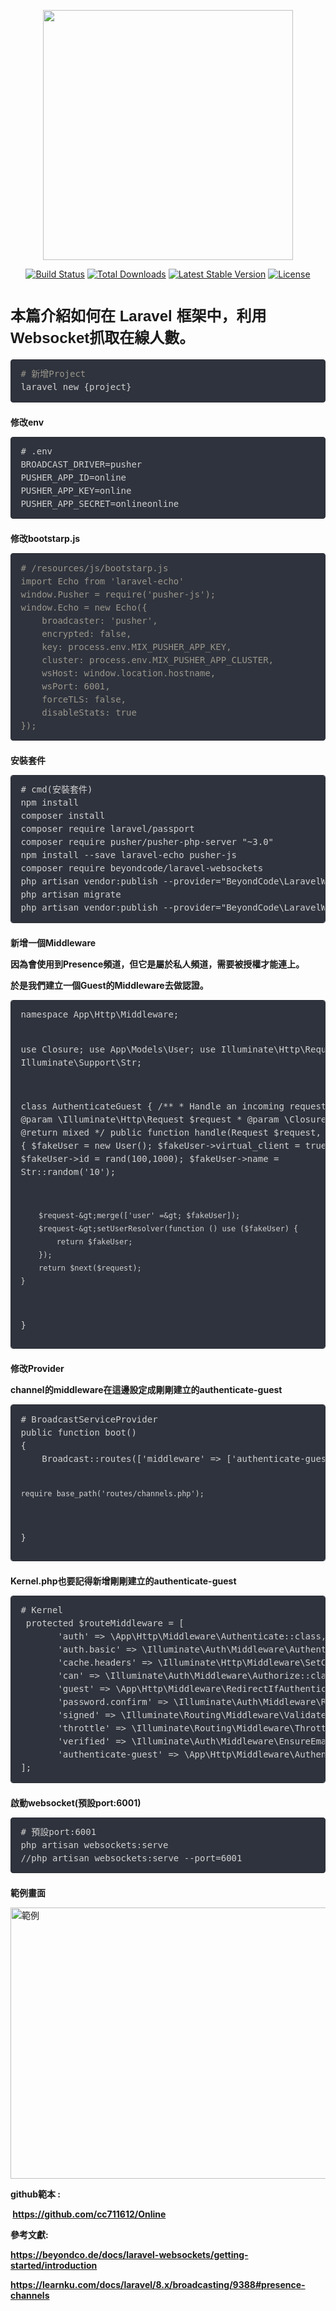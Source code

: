 <p align="center"><a href="https://laravel.com" target="_blank"><img src="https://raw.githubusercontent.com/laravel/art/master/logo-lockup/5%20SVG/2%20CMYK/1%20Full%20Color/laravel-logolockup-cmyk-red.svg" width="400"></a></p>

<p align="center">
<a href="https://travis-ci.org/laravel/framework"><img src="https://travis-ci.org/laravel/framework.svg" alt="Build Status"></a>
<a href="https://packagist.org/packages/laravel/framework"><img src="https://img.shields.io/packagist/dt/laravel/framework" alt="Total Downloads"></a>
<a href="https://packagist.org/packages/laravel/framework"><img src="https://img.shields.io/packagist/v/laravel/framework" alt="Latest Stable Version"></a>
<a href="https://packagist.org/packages/laravel/framework"><img src="https://img.shields.io/packagist/l/laravel/framework" alt="License"></a>
</p>

<h1 class="title"><span style="font-family: 'arial black', sans-serif; font-size: 18pt;"><strong>本篇介紹如何在 Laravel 框架中，利用Websocket抓取在線人數。</strong></span></h1>
<p><span style="font-family: 'arial black', sans-serif; font-size: 18pt;"><strong></strong></span></p>
<pre style="box-sizing: border-box; -webkit-font-smoothing: antialiased; background: #2f333d; font-family: Menlo, Monaco, monospace; line-height: 21px; margin-bottom: 1.5em; overflow: auto; padding: 12.3438px 15.4219px; border: 1px solid #292c33; border-radius: 4px; color: #d2d2d2; font-size: 14px;"><span class="Comment" style="box-sizing: border-box; -webkit-font-smoothing: antialiased; color: #99968b; font-style: italic;"># </span><span class="Comment" style="color: #99968b; font-family: Menlo, Monaco, monospace; font-size: 14px; box-sizing: border-box; -webkit-font-smoothing: antialiased;">新增Project</span><span style="color: #d2d2d2; font-family: Menlo, Monaco, monospace;"><span style="font-size: 14px;"><span style="color: #d2d2d2; font-family: Menlo, Monaco, monospace;"><span style="font-size: 14px;"><span style="color: #d2d2d2; font-family: Menlo, Monaco, monospace;"><span style="font-size: 14px;">
laravel new {project}<br /></span></span></span></span></span></span></pre>
<p><strong>修改env</strong></p>
<pre style="box-sizing: border-box; -webkit-font-smoothing: antialiased; background: #2f333d; font-family: Menlo, Monaco, monospace; line-height: 21px; margin-bottom: 1.5em; overflow: auto; padding: 12.3438px 15.4219px; border: 1px solid #292c33; border-radius: 4px; color: #d2d2d2; font-size: 14px;"><span style="color: #d2d2d2; font-family: Menlo, Monaco, monospace;"><span style="font-size: 14px;"><span style="color: #d2d2d2; font-family: Menlo, Monaco, monospace;"><span style="font-size: 14px;"># .env<br />BROADCAST_DRIVER=pusher
PUSHER_APP_ID=online
PUSHER_APP_KEY=online
PUSHER_APP_SECRET=onlineonline</span></span></span></span></pre>
<p><strong>修改bootstarp.js</strong></p>
<pre style="box-sizing: border-box; -webkit-font-smoothing: antialiased; background: #2f333d; font-family: Menlo, Monaco, monospace; line-height: 21px; margin-bottom: 1.5em; overflow: auto; padding: 12.3438px 15.4219px; border: 1px solid #292c33; border-radius: 4px; color: #d2d2d2; font-size: 14px;"><span style="color: #99968b; font-family: Menlo, Monaco, monospace;"><span style="font-size: 14px;"># /resources/js/bootstarp.js
import Echo from 'laravel-echo'
window.Pusher = require('pusher-js');
window.Echo = new Echo({
    broadcaster: 'pusher',
    encrypted: false,
    key: process.env.MIX_PUSHER_APP_KEY,
    cluster: process.env.MIX_PUSHER_APP_CLUSTER,
    wsHost: window.location.hostname,
    wsPort: 6001,
    forceTLS: false,
    disableStats: true
});</span></span></pre>
<p><strong>安裝套件</strong></p>
<pre style="box-sizing: border-box; -webkit-font-smoothing: antialiased; background: #2f333d; font-family: Menlo, Monaco, monospace; line-height: 21px; margin-bottom: 1.5em; overflow: auto; padding: 12.3438px 15.4219px; border: 1px solid #292c33; border-radius: 4px; color: #d2d2d2; font-size: 14px;"><span style="color: #d2d2d2; font-family: Menlo, Monaco, monospace;"><span style="font-size: 14px;"><span style="color: #d2d2d2; font-family: Menlo, Monaco, monospace;"><span style="font-size: 14px;"><span style="color: #d2d2d2; font-family: Menlo, Monaco, monospace;"><span style="font-size: 14px;"><span style="color: #d2d2d2; font-family: Menlo, Monaco, monospace;"><span style="font-size: 14px;"># cmd(安裝套件)
npm install
composer install
composer require laravel/passport
composer require pusher/pusher-php-server "~3.0"
npm install --save laravel-echo pusher-js <br />composer require beyondcode/laravel-websockets
php artisan vendor:publish --provider="BeyondCode\LaravelWebSockets\WebSocketsServiceProvider" --tag="migrations"
php artisan migrate
php artisan vendor:publish --provider="BeyondCode\LaravelWebSockets\WebSocketsServiceProvider" --tag="config"<br /></span></span></span></span></span></span></span></span></pre>
<p><strong>新增一個Middleware</strong></p>
<p><strong>因為會使用到Presence頻道，但它是屬於私人頻道，需要被授權才能連上。</strong><strong></strong></p>
<p><strong>於是我們建立一個Guest的Middleware去做認證。</strong></p>
<pre style="box-sizing: border-box; -webkit-font-smoothing: antialiased; background: #2f333d; font-family: Menlo, Monaco, monospace; line-height: 21px; margin-bottom: 1.5em; overflow: auto; padding: 12.3438px 15.4219px; border: 1px solid #292c33; border-radius: 4px; color: #d2d2d2; font-size: 14px;"><span style="color: #d2d2d2; font-family: Menlo, Monaco, monospace;"><span style="font-size: 14px;">namespace App\Http\Middleware;

use Closure;
use App\Models\User;
use Illuminate\Http\Request;
use Illuminate\Support\Str;

class AuthenticateGuest
{
    /**
     * Handle an incoming request.
     *
     * @param  \Illuminate\Http\Request  $request
     * @param  \Closure  $next
     * @return mixed
     */
    public function handle(Request $request, Closure $next)
    {
        $fakeUser = new User();
        $fakeUser-&gt;virtual_client = true;
        $fakeUser-&gt;id = rand(100,1000);
        $fakeUser-&gt;name = Str::random('10');

        $request-&gt;merge(['user' =&gt; $fakeUser]);
        $request-&gt;setUserResolver(function () use ($fakeUser) {
            return $fakeUser;
        });
        return $next($request);
    }
}</span></span></pre>
<p><strong>修改Provider</strong></p>
<p><strong>channel的middleware在這邊設定成剛剛建立的authenticate-guest</strong></p>
<pre style="box-sizing: border-box; -webkit-font-smoothing: antialiased; background: #2f333d; font-family: Menlo, Monaco, monospace; line-height: 21px; margin-bottom: 1.5em; overflow: auto; padding: 12.3438px 15.4219px; border: 1px solid #292c33; border-radius: 4px; color: #d2d2d2; font-size: 14px;"><span style="color: #d2d2d2; font-family: Menlo, Monaco, monospace;"><span style="color: #d2d2d2; font-family: Menlo, Monaco, monospace;"><span style="font-size: 14px;"><span style="color: #d2d2d2; font-family: Menlo, Monaco, monospace;"><span style="font-size: 14px;"># BroadcastServiceProvider<br />public function boot()
{
    Broadcast::routes(['middleware' =&gt; ['authenticate-guest']]);

    require base_path('routes/channels.php');
}</span></span></span></span></span></pre>
<p><strong>Kernel.php也要記得新增剛剛建立的</strong><strong>authenticate-guest</strong></p>
<pre style="box-sizing: border-box; -webkit-font-smoothing: antialiased; background: #2f333d; font-family: Menlo, Monaco, monospace; line-height: 21px; margin-bottom: 1.5em; overflow: auto; padding: 12.3438px 15.4219px; border: 1px solid #292c33; border-radius: 4px; color: #d2d2d2; font-size: 14px;"><span style="color: #d2d2d2; font-family: Menlo, Monaco, monospace;"><span style="color: #d2d2d2; font-family: Menlo, Monaco, monospace;"><span style="font-size: 14px;"><span style="color: #d2d2d2; font-family: Menlo, Monaco, monospace;"><span style="font-size: 14px;"># Kernel<br /> protected $routeMiddleware = [
       'auth' =&gt; \App\Http\Middleware\Authenticate::class,
       'auth.basic' =&gt; \Illuminate\Auth\Middleware\AuthenticateWithBasicAuth::class,
       'cache.headers' =&gt; \Illuminate\Http\Middleware\SetCacheHeaders::class,
       'can' =&gt; \Illuminate\Auth\Middleware\Authorize::class,
       'guest' =&gt; \App\Http\Middleware\RedirectIfAuthenticated::class,
       'password.confirm' =&gt; \Illuminate\Auth\Middleware\RequirePassword::class,
       'signed' =&gt; \Illuminate\Routing\Middleware\ValidateSignature::class,
       'throttle' =&gt; \Illuminate\Routing\Middleware\ThrottleRequests::class,
       'verified' =&gt; \Illuminate\Auth\Middleware\EnsureEmailIsVerified::class,
       'authenticate-guest' =&gt; \App\Http\Middleware\AuthenticateGuest::class,
];</span></span></span></span></span></pre>
<p><strong>啟動websocket(預設port:6001)</strong></p>
<pre style="box-sizing: border-box; -webkit-font-smoothing: antialiased; background: #2f333d; font-family: Menlo, Monaco, monospace; line-height: 21px; margin-bottom: 1.5em; overflow: auto; padding: 12.3438px 15.4219px; border: 1px solid #292c33; border-radius: 4px; color: #d2d2d2; font-size: 14px;"><span style="color: #d2d2d2; font-family: Menlo, Monaco, monospace;"><span style="font-size: 14px;"># 預設port:6001<br />php artisan websockets:serve<br />//</span></span>php artisan websockets:serve --port=6001</pre>
<p><strong>範例畫面</strong></p>
<p><img src="../../storage/images/2021/10/14/blobid0.png" alt="範例" width="600" height="434" /></p>
<p><b>github範本 :</b></p>
<p><b>&nbsp;<a href="https://github.com/cc711612/Online" title="github" target="_blank" rel="noopener">https://github.com/cc711612/Online</a></b></p>
<p><strong>參考文獻:</strong></p>
<p><b><a href="https://beyondco.de/docs/laravel-websockets/getting-started/introduction" title="參考文獻">https://beyondco.de/docs/laravel-websockets/getting-started/introduction</a><a href="https://beyondco.de/docs/laravel-websockets/getting-started/introduction" target="_blank" rel="noopener"></a></b></p>
<p><a href="https://learnku.com/docs/laravel/8.x/broadcasting/9388#presence-channels" target="_blank" title="參考文獻" rel="noopener"><b>https://learnku.com/docs/laravel/8.x/broadcasting/9388#presence-channels</b></a></p>
